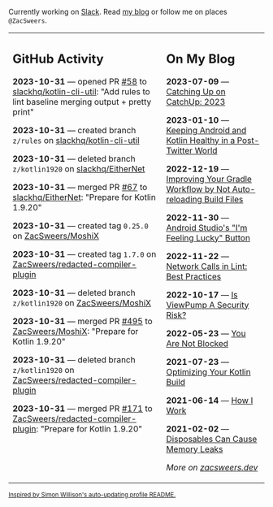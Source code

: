 Currently working on [Slack](https://slack.com/). Read [my blog](https://zacsweers.dev/) or follow me on places `@ZacSweers`.

<table><tr><td valign="top" width="60%">

## GitHub Activity
<!-- githubActivity starts -->
**2023-10-31** — opened PR [#58](https://github.com/slackhq/kotlin-cli-util/pull/58) to [slackhq/kotlin-cli-util](https://github.com/slackhq/kotlin-cli-util): "Add rules to lint baseline merging output + pretty print"

**2023-10-31** — created branch `z/rules` on [slackhq/kotlin-cli-util](https://github.com/slackhq/kotlin-cli-util)

**2023-10-31** — deleted branch `z/kotlin1920` on [slackhq/EitherNet](https://github.com/slackhq/EitherNet)

**2023-10-31** — merged PR [#67](https://github.com/slackhq/EitherNet/pull/67) to [slackhq/EitherNet](https://github.com/slackhq/EitherNet): "Prepare for Kotlin 1.9.20"

**2023-10-31** — created tag `0.25.0` on [ZacSweers/MoshiX](https://github.com/ZacSweers/MoshiX)

**2023-10-31** — created tag `1.7.0` on [ZacSweers/redacted-compiler-plugin](https://github.com/ZacSweers/redacted-compiler-plugin)

**2023-10-31** — deleted branch `z/kotlin1920` on [ZacSweers/MoshiX](https://github.com/ZacSweers/MoshiX)

**2023-10-31** — merged PR [#495](https://github.com/ZacSweers/MoshiX/pull/495) to [ZacSweers/MoshiX](https://github.com/ZacSweers/MoshiX): "Prepare for Kotlin 1.9.20"

**2023-10-31** — deleted branch `z/kotlin1920` on [ZacSweers/redacted-compiler-plugin](https://github.com/ZacSweers/redacted-compiler-plugin)

**2023-10-31** — merged PR [#171](https://github.com/ZacSweers/redacted-compiler-plugin/pull/171) to [ZacSweers/redacted-compiler-plugin](https://github.com/ZacSweers/redacted-compiler-plugin): "Prepare for Kotlin 1.9.20"
<!-- githubActivity ends -->
</td><td valign="top" width="40%">

## On My Blog
<!-- blog starts -->
**2023-07-09** — [Catching Up on CatchUp: 2023](https://www.zacsweers.dev/catching-up-on-catchup-2023/)

**2023-01-10** — [Keeping Android and Kotlin Healthy in a Post-Twitter World](https://www.zacsweers.dev/keeping-android-healthy/)

**2022-12-19** — [Improving Your Gradle Workflow by Not Auto-reloading Build Files](https://www.zacsweers.dev/improving-your-workflow-by-not-auto-reloading-build-files/)

**2022-11-30** — [Android Studio's "I'm Feeling Lucky" Button](https://www.zacsweers.dev/android-studios-im-feeling-lucky-button/)

**2022-11-22** — [Network Calls in Lint: Best Practices](https://www.zacsweers.dev/network-calls-in-lint-best-practices/)

**2022-10-17** — [Is ViewPump A Security Risk?](https://www.zacsweers.dev/is-viewpump-a-security-risk/)

**2022-05-23** — [You Are Not Blocked](https://www.zacsweers.dev/you-are-not-blocked/)

**2021-07-23** — [Optimizing Your Kotlin Build](https://www.zacsweers.dev/optimizing-your-kotlin-build/)

**2021-06-14** — [How I Work](https://www.zacsweers.dev/how-i-work/)

**2021-02-02** — [Disposables Can Cause Memory Leaks](https://www.zacsweers.dev/disposables-can-cause-memory-leaks/)
<!-- blog ends -->
_More on [zacsweers.dev](https://zacsweers.dev/)_
</td></tr></table>

<sub><a href="https://simonwillison.net/2020/Jul/10/self-updating-profile-readme/">Inspired by Simon Willison's auto-updating profile README.</a></sub>